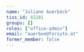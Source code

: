 ```yaml
---
name: "Juliane Auerböck"
tiss_id: 42281
groups: []
roles: ["office-admin"]
email: "auerboe@forsyte.at"
former_member: false
---
```


<!--
Your custom content goes here.
-->